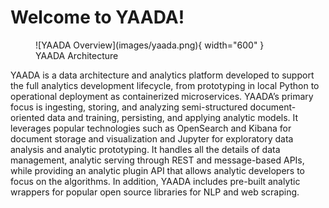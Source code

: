 # Welcome to YAADA!

<figure markdown>
  ![YAADA Overview](images/yaada.png){ width="600" }
  <figcaption>YAADA Architecture</figcaption>
</figure>

YAADA is a data architecture and analytics platform developed to support the full analytics development lifecycle, from prototyping in local Python to operational deployment as containerized microservices. YAADA’s primary focus is ingesting, storing, and analyzing semi-structured document-oriented data and training, persisting, and applying analytic models. It leverages popular technologies such as OpenSearch and Kibana for document storage and visualization and Jupyter for exploratory data analysis and analytic prototyping. It handles all the details of data management, analytic serving through REST and message-based APIs, while providing an analytic plugin API that allows analytic developers to focus on the algorithms. In addition, YAADA includes pre-built analytic wrappers for popular open source libraries for NLP and web scraping.



